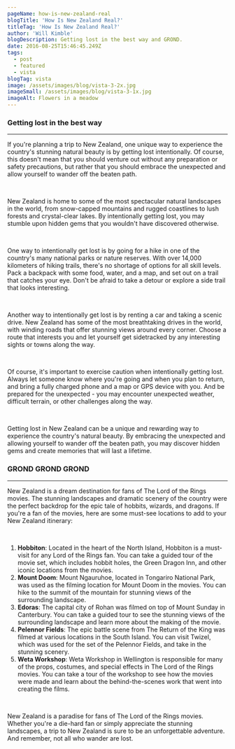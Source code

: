 ```yaml
---
pageName: how-is-new-zealand-real
blogTitle: 'How Is New Zealand Real?'
titleTag: 'How Is New Zealand Real?'
author: 'Will Kimble'
blogDescription: Getting lost in the best way and GROND.
date: 2016-08-25T15:46:45.249Z
tags:
  - post
  - featured
  - vista
blogTag: vista
image: /assets/images/blog/vista-3-2x.jpg
imageSmall: /assets/images/blog/vista-3-1x.jpg
imageAlt: Flowers in a meadow
---
```


<h3 class="blog-post__sub-heading revealFade">Getting lost in the best way</h3>
<hr class="blog-post__divider revealFade">
<div class="blog-post__description revealFade">
    <p>If you're planning a trip to New Zealand, one unique way to experience the country's stunning natural beauty is by getting lost intentionally. Of course, this doesn't mean that you should venture out without any preparation or safety precautions, but rather that you should embrace the unexpected and allow yourself to wander off the beaten path.
    </p><br>
    <p>New Zealand is home to some of the most spectacular natural landscapes in the world, from snow-capped mountains and rugged coastlines to lush forests and crystal-clear lakes. By intentionally getting lost, you may stumble upon hidden gems that you wouldn't have discovered otherwise.
    </p><br>
    <p>One way to intentionally get lost is by going for a hike in one of the country's many national parks or nature reserves. With over 14,000 kilometers of hiking trails, there's no shortage of options for all skill levels. Pack a backpack with some food, water, and a map, and set out on a trail that catches your eye. Don't be afraid to take a detour or explore a side trail that looks interesting.
    </p><br>
    <p>Another way to intentionally get lost is by renting a car and taking a scenic drive. New Zealand has some of the most breathtaking drives in the world, with winding roads that offer stunning views around every corner. Choose a route that interests you and let yourself get sidetracked by any interesting sights or towns along the way.
    </p><br>
    <p>Of course, it's important to exercise caution when intentionally getting lost. Always let someone know where you're going and when you plan to return, and bring a fully charged phone and a map or GPS device with you. And be prepared for the unexpected - you may encounter unexpected weather, difficult terrain, or other challenges along the way.
    </p><br>
    <p>Getting lost in New Zealand can be a unique and rewarding way to experience the country's natural beauty. By embracing the unexpected and allowing yourself to wander off the beaten path, you may discover hidden gems and create memories that will last a lifetime.
    </p>
</div>
<h3 class="blog-post__sub-heading revealFade">GROND GROND GROND</h3>
<hr class="blog-post__divider revealFade">
<div class="blog-post__description revealFade">
    <p>New Zealand is a dream destination for fans of The Lord of the Rings movies. The stunning landscapes and dramatic scenery of the country were the perfect backdrop for the epic tale of hobbits, wizards, and dragons. If you're a fan of the movies, here are some must-see locations to add to your New Zealand itinerary:
    </p><br>
    <ol>
        <li><b>Hobbiton</b>: Located in the heart of the North Island, Hobbiton is a must-visit for any Lord of the Rings fan. You can take a guided tour of the movie set, which includes hobbit holes, the Green Dragon Inn, and other iconic locations from the movies.</li>
        <li><b>Mount Doom</b>: Mount Ngauruhoe, located in Tongariro National Park, was used as the filming location for Mount  Doom in the movies. You can hike to the summit of the mountain for stunning views of the surrounding landscape.</li>
        <li><b>Edoras</b>: The capital city of Rohan was filmed on top of Mount Sunday in Canterbury. You can take a guided tour to see the stunning views of the surrounding landscape and learn more about the making of the movie.</li>
        <li><b>Pelennor Fields</b>: The epic battle scene from The Return of the King was filmed at various locations in the South Island. You can visit Twizel, which was used for the set of the Pelennor Fields, and take in the stunning scenery.</li>
        <li><b>Weta Workshop</b>: Weta Workshop in Wellington is responsible for many of the props, costumes, and special   effects in The Lord of the Rings movies. You can take a tour of the workshop to see how the movies were made and learn about the behind-the-scenes work that went into creating the films.</li>
    </ol><br>
    <p>New Zealand is a paradise for fans of The Lord of the Rings movies. Whether you're a die-hard fan or simply appreciate the stunning landscapes, a trip to New Zealand is sure to be an unforgettable adventure. And remember, not
    all who wander are lost.
    </p>
</div>

